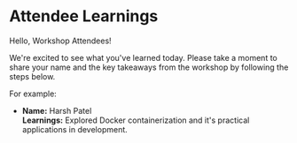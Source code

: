 # Attendee Learnings

Hello, Workshop Attendees!

We're excited to see what you've learned today. Please take a moment to share your name and the key takeaways from the workshop by following the steps below.

For example:
   
   - **Name:** Harsh Patel <br>
     **Learnings:** Explored Docker containerization and it's practical applications in development.
